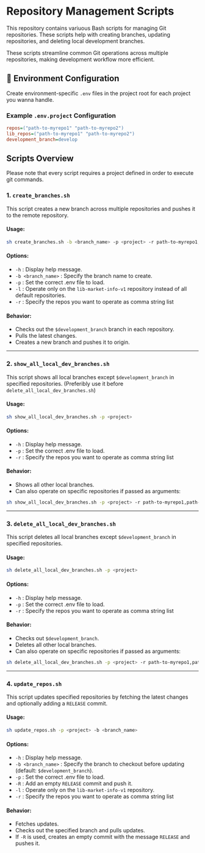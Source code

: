 # Repository Management Scripts

This repository contains variuous Bash scripts for managing Git repositories. These scripts help with creating branches, updating repositories, and deleting local development branches.

These scripts streamline common Git operations across multiple repositories, making development workflow more efficient.

## **📌 Environment Configuration**
Create environment-specific `.env` files in the project root for each project you wanna handle.

### **Example `.env.project` Configuration**
```ini
repos=("path-to-myrepo1" "path-to-myrepo2")
lib_repos=("path-to-myrepo1" "path-to-myrepo2")
development_branch=develop
```

## Scripts Overview

Please note that every script requires a project defined in order to execute git commands.

### 1. `create_branches.sh`
This script creates a new branch across multiple repositories and pushes it to the remote repository.

#### Usage:
```bash
sh create_branches.sh -b <branch_name> -p <project> -r path-to-myrepo1,path-to-myrepo2
```

#### Options:
- `-h` : Display help message.
- `-b <branch_name>` : Specify the branch name to create.
- `-p` : Set the correct .env file to load.
- `-l` : Operate only on the `lib-market-info-v1` repository instead of all default repositories.
- `-r` : Specify the repos you want to operate as comma string list

#### Behavior:
- Checks out the `$development_branch` branch in each repository.
- Pulls the latest changes.
- Creates a new branch and pushes it to origin.

---

### 2. `show_all_local_dev_branches.sh`
This script shows all local branches except `$development_branch` in specified repositories. (Preferibly use it before `delete_all_local_dev_branches.sh`)

#### Usage:
```bash
sh show_all_local_dev_branches.sh -p <project>
```

#### Options:
- `-h` : Display help message.
- `-p` : Set the correct .env file to load.
- `-r` : Specify the repos you want to operate as comma string list

#### Behavior:
- Shows all other local branches.
- Can also operate on specific repositories if passed as arguments:
```bash
sh show_all_local_dev_branches.sh -p <project> -r path-to-myrepo1,path-to-myrepo2
```

---

### 3. `delete_all_local_dev_branches.sh`
This script deletes all local branches except `$development_branch` in specified repositories.

#### Usage:
```bash
sh delete_all_local_dev_branches.sh -p <project>
```

#### Options:
- `-h` : Display help message.
- `-p` : Set the correct .env file to load.
- `-r` : Specify the repos you want to operate as comma string list

#### Behavior:
- Checks out `$development_branch`.
- Deletes all other local branches.
- Can also operate on specific repositories if passed as arguments:

```bash
sh delete_all_local_dev_branches.sh -p <project> -r path-to-myrepo1,path-to-myrepo2
```

---

### 4. `update_repos.sh`
This script updates specified repositories by fetching the latest changes and optionally adding a `RELEASE` commit.

#### Usage:
```bash
sh update_repos.sh -p <project> -b <branch_name>
```

#### Options:
- `-h` : Display help message.
- `-b <branch_name>` : Specify the branch to checkout before updating (default: `$development_branch`).
- `-p` : Set the correct .env file to load.
- `-R` : Add an empty `RELEASE` commit and push it.
- `-l` : Operate only on the `lib-market-info-v1` repository.
- `-r` : Specify the repos you want to operate as comma string list

#### Behavior:
- Fetches updates.
- Checks out the specified branch and pulls updates.
- If `-R` is used, creates an empty commit with the message `RELEASE` and pushes it.

